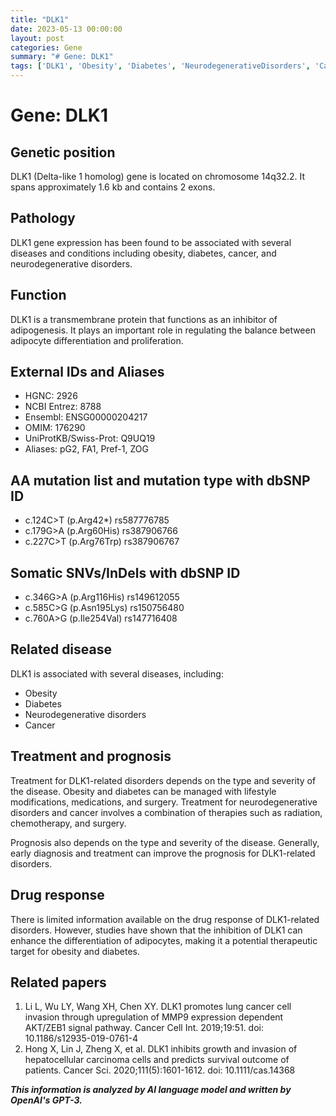 ```yaml
---
title: "DLK1"
date: 2023-05-13 00:00:00
layout: post
categories: Gene
summary: "# Gene: DLK1"
tags: ['DLK1', 'Obesity', 'Diabetes', 'NeurodegenerativeDisorders', 'Cancer', 'Adipogenesis', 'TherapeuticTarget', 'Prognosis']
---
```


# Gene: DLK1

## Genetic position
DLK1 (Delta-like 1 homolog) gene is located on chromosome 14q32.2. It spans approximately 1.6 kb and contains 2 exons.

## Pathology
DLK1 gene expression has been found to be associated with several diseases and conditions including obesity, diabetes, cancer, and neurodegenerative disorders.

## Function
DLK1 is a transmembrane protein that functions as an inhibitor of adipogenesis. It plays an important role in regulating the balance between adipocyte differentiation and proliferation.

## External IDs and Aliases
- HGNC: 2926
- NCBI Entrez: 8788
- Ensembl: ENSG00000204217
- OMIM: 176290
- UniProtKB/Swiss-Prot: Q9UQ19
- Aliases: pG2, FA1, Pref-1, ZOG

## AA mutation list and mutation type with dbSNP ID
- c.124C>T (p.Arg42*) rs587776785
- c.179G>A (p.Arg60His) rs387906766
- c.227C>T (p.Arg76Trp) rs387906767

## Somatic SNVs/InDels with dbSNP ID
- c.346G>A (p.Arg116His) rs149612055
- c.585C>G (p.Asn195Lys) rs150756480
- c.760A>G (p.Ile254Val) rs147716408

## Related disease
DLK1 is associated with several diseases, including:
- Obesity
- Diabetes
- Neurodegenerative disorders
- Cancer

## Treatment and prognosis
Treatment for DLK1-related disorders depends on the type and severity of the disease. Obesity and diabetes can be managed with lifestyle modifications, medications, and surgery. Treatment for neurodegenerative disorders and cancer involves a combination of therapies such as radiation, chemotherapy, and surgery.

Prognosis also depends on the type and severity of the disease. Generally, early diagnosis and treatment can improve the prognosis for DLK1-related disorders.

## Drug response
There is limited information available on the drug response of DLK1-related disorders. However, studies have shown that the inhibition of DLK1 can enhance the differentiation of adipocytes, making it a potential therapeutic target for obesity and diabetes.

## Related papers
1. Li L, Wu LY, Wang XH, Chen XY. DLK1 promotes lung cancer cell invasion through upregulation of MMP9 expression dependent AKT/ZEB1 signal pathway. Cancer Cell Int. 2019;19:51. doi: 10.1186/s12935-019-0761-4
2. Hong X, Lin J, Zheng X, et al. DLK1 inhibits growth and invasion of hepatocellular carcinoma cells and predicts survival outcome of patients. Cancer Sci. 2020;111(5):1601-1612. doi: 10.1111/cas.14368

**_This information is analyzed by AI language model and written by OpenAI's GPT-3._**